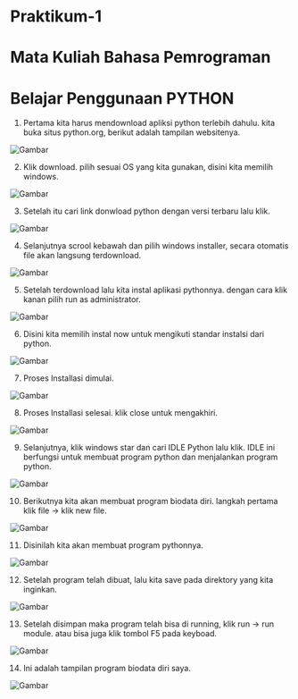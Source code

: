 # Praktikum-1
# Mata Kuliah Bahasa Pemrograman
# Belajar Penggunaan PYTHON

1. Pertama kita harus mendownload apliksi python terlebih dahulu. kita buka situs python.org, berikut adalah tampilan websitenya. 

![Gambar](screenshotpy/step1.png)

2. Klik download. pilih sesuai OS yang kita gunakan, disini kita memilih windows. 

![Gambar](screenshotpy/step2.png)

3. Setelah itu cari link donwload python dengan versi terbaru lalu klik.

![Gambar](screenshotpy/step3.png)

4. Selanjutnya scrool kebawah dan pilih windows installer, secara otomatis file akan langsung terdownload.

![Gambar](screenshotpy/step4.png)

5. Setelah terdownload lalu kita instal aplikasi pythonnya. dengan cara klik kanan pilih run as administrator.

![Gambar](screenshotpy/step6.png)

6. Disini kita memilih instal now untuk mengikuti standar instalsi dari python.

![Gambar](screenshotpy/step7.png)

7. Proses Installasi dimulai.

![Gambar](screenshotpy/step8.png)

8. Proses Installasi selesai. klik close untuk mengakhiri.

![Gambar](screenshotpy/step9.png)

9. Selanjutnya, klik windows star dan cari IDLE Python lalu klik. IDLE ini berfungsi untuk membuat program python dan 
menjalankan program python.

![Gambar](screenshotpy/step10.png)

10. Berikutnya kita akan membuat program biodata diri. langkah pertama klik file -> klik new file. 

![Gambar](screenshotpy/step11.png)

11. Disinilah kita akan membuat program pythonnya. 

![Gambar](screenshotpy/step12.png)

12. Setelah program telah dibuat, lalu kita save pada direktory yang kita inginkan. 

![Gambar](screenshotpy/step13.png)

13. Setelah disimpan maka program telah bisa di running, klik run -> run module. atau bisa juga klik tombol F5 pada keyboad.

![Gambar](screenshotpy/step14.png)

14. Ini adalah tampilan program biodata diri saya.

![Gambar](screenshotpy/step15.png)